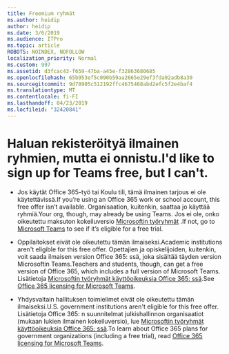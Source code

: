```yaml
---
title: Freemium ryhmät
ms.author: heidip
author: heidip
ms.date: 3/6/2019
ms.audience: ITPro
ms.topic: article
ROBOTS: NOINDEX, NOFOLLOW
localization_priority: Normal
ms.custom: 997
ms.assetid: d3fcac43-f659-47ba-a45e-f32863680685
ms.openlocfilehash: 65b953ef5c090b59aa2665e29ef3fda92adb8a30
ms.sourcegitcommit: 9d78905c512192ffc4675468abd2efc5f2e4baf4
ms.translationtype: MT
ms.contentlocale: fi-FI
ms.lasthandoff: 04/23/2019
ms.locfileid: "32420841"
---
```

# <a name="id-like-to-sign-up-for-teams-free-but-i-cant"></a><span data-ttu-id="7e97f-102">Haluan rekisteröityä ilmainen ryhmien, mutta ei onnistu.</span><span class="sxs-lookup"><span data-stu-id="7e97f-102">I'd like to sign up for Teams free, but I can't.</span></span>

- <span data-ttu-id="7e97f-103">Jos käytät Office 365-työ tai Koulu tili, tämä ilmainen tarjous ei ole käytettävissä.</span><span class="sxs-lookup"><span data-stu-id="7e97f-103">If you’re using an Office 365 work or school account, this free offer isn’t available.</span></span> <span data-ttu-id="7e97f-104">Organisaation, kuitenkin, saattaa jo käyttää ryhmiä.</span><span class="sxs-lookup"><span data-stu-id="7e97f-104">Your org, though, may already be using Teams.</span></span> <span data-ttu-id="7e97f-105">Jos ei ole, onko oikeutettu maksuton kokeiluversio [Microsoftin työryhmät](https://products.office.com/en-us/microsoft-teams/group-chat-software) .</span><span class="sxs-lookup"><span data-stu-id="7e97f-105">If not, go to [Microsoft Teams](https://products.office.com/en-us/microsoft-teams/group-chat-software) to see if it’s eligible for a free trial.</span></span>

- <span data-ttu-id="7e97f-106">Oppilaitokset eivät ole oikeutettu tämän ilmaiseksi.</span><span class="sxs-lookup"><span data-stu-id="7e97f-106">Academic institutions aren't eligible for this free offer.</span></span> <span data-ttu-id="7e97f-107">Opettajien ja opiskelijoiden, kuitenkin, voit saada ilmaisen version Office 365: ssä, joka sisältää täyden version Microsoftin Teams.</span><span class="sxs-lookup"><span data-stu-id="7e97f-107">Teachers and students, though, can get a free version of Office 365, which includes a full version of Microsoft Teams.</span></span> <span data-ttu-id="7e97f-108">Lisätietoja [Microsoftin työryhmät käyttöoikeuksia Office 365: ssä](https://docs.microsoft.com/microsoftteams/office-365-licensing).</span><span class="sxs-lookup"><span data-stu-id="7e97f-108">See [Office 365 licensing for Microsoft Teams](https://docs.microsoft.com/microsoftteams/office-365-licensing).</span></span>

- <span data-ttu-id="7e97f-109">Yhdysvaltain hallituksen toimielimet eivät ole oikeutettu tämän ilmaiseksi.</span><span class="sxs-lookup"><span data-stu-id="7e97f-109">U.S. government institutions aren't eligible for this free offer.</span></span> <span data-ttu-id="7e97f-110">Lisätietoja Office 365: n suunnitelmat julkishallinnon organisaatiot (mukaan lukien ilmainen kokeiluversio), lue [Microsoftin työryhmät käyttöoikeuksia Office 365: ssä](https://docs.microsoft.com/microsoftteams/office-365-licensing).</span><span class="sxs-lookup"><span data-stu-id="7e97f-110">To learn about Office 365 plans for government organizations (including a free trial), read [Office 365 licensing for Microsoft Teams](https://docs.microsoft.com/microsoftteams/office-365-licensing).</span></span>



